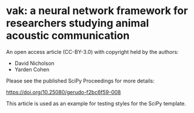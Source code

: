# vak: a neural network framework for researchers studying animal acoustic communication

An open access article (CC-BY-3.0) with copyright held by the authors:

- David Nicholson
- Yarden Cohen

Please see the published SciPy Proceedings for more details:

https://doi.org/10.25080/gerudo-f2bc6f59-008

This article is used as an example for testing styles for the SciPy template.
